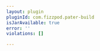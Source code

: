 ```yaml
---
layout: plugin
pluginId: com.fizzpod.pater-build
isJarAvailable: true
error: ''
violations: []

---
```

